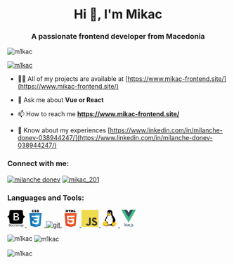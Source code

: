 <h1 align="center">Hi 👋, I'm Mikac</h1>
<h3 align="center">A passionate frontend developer from Macedonia</h3>

<p align="left"> <img src="https://komarev.com/ghpvc/?username=m1kac&label=Profile%20views&color=0e75b6&style=flat" alt="m1kac" /> </p>

<p align="left"> <a href="https://github.com/ryo-ma/github-profile-trophy"><img src="https://github-profile-trophy.vercel.app/?username=m1kac" alt="m1kac" /></a> </p>

- 👨‍💻 All of my projects are available at [https://www.mikac-frontend.site/](https://www.mikac-frontend.site/)

- 💬 Ask me about **Vue or React**

- 📫 How to reach me **https://www.mikac-frontend.site/**

- 📄 Know about my experiences [https://www.linkedin.com/in/milanche-donev-038944247/](https://www.linkedin.com/in/milanche-donev-038944247/)

<h3 align="left">Connect with me:</h3>
<p align="left">
<a href="https://linkedin.com/in/milanche donev" target="blank"><img align="center" src="https://raw.githubusercontent.com/rahuldkjain/github-profile-readme-generator/master/src/images/icons/Social/linked-in-alt.svg" alt="milanche donev" height="30" width="40" /></a>
<a href="https://instagram.com/mikac_201" target="blank"><img align="center" src="https://raw.githubusercontent.com/rahuldkjain/github-profile-readme-generator/master/src/images/icons/Social/instagram.svg" alt="mikac_201" height="30" width="40" /></a>
</p>

<h3 align="left">Languages and Tools:</h3>
<p align="left"> <a href="https://getbootstrap.com" target="_blank" rel="noreferrer"> <img src="https://raw.githubusercontent.com/devicons/devicon/master/icons/bootstrap/bootstrap-plain-wordmark.svg" alt="bootstrap" width="40" height="40"/> </a> <a href="https://www.w3schools.com/css/" target="_blank" rel="noreferrer"> <img src="https://raw.githubusercontent.com/devicons/devicon/master/icons/css3/css3-original-wordmark.svg" alt="css3" width="40" height="40"/> </a> <a href="https://git-scm.com/" target="_blank" rel="noreferrer"> <img src="https://www.vectorlogo.zone/logos/git-scm/git-scm-icon.svg" alt="git" width="40" height="40"/> </a> <a href="https://www.w3.org/html/" target="_blank" rel="noreferrer"> <img src="https://raw.githubusercontent.com/devicons/devicon/master/icons/html5/html5-original-wordmark.svg" alt="html5" width="40" height="40"/> </a> <a href="https://developer.mozilla.org/en-US/docs/Web/JavaScript" target="_blank" rel="noreferrer"> <img src="https://raw.githubusercontent.com/devicons/devicon/master/icons/javascript/javascript-original.svg" alt="javascript" width="40" height="40"/> </a> <a href="https://www.linux.org/" target="_blank" rel="noreferrer"> <img src="https://raw.githubusercontent.com/devicons/devicon/master/icons/linux/linux-original.svg" alt="linux" width="40" height="40"/> </a> <a href="https://vuejs.org/" target="_blank" rel="noreferrer"> <img src="https://raw.githubusercontent.com/devicons/devicon/master/icons/vuejs/vuejs-original-wordmark.svg" alt="vuejs" width="40" height="40"/> </a> </p>

<p><img align="left" src="https://github-readme-stats.vercel.app/api/top-langs?username=m1kac&show_icons=true&locale=en&layout=compact" alt="m1kac" /></p>

<p>&nbsp;<img align="center" src="https://github-readme-stats.vercel.app/api?username=m1kac&show_icons=true&locale=en" alt="m1kac" /></p>

<p><img align="center" src="https://github-readme-streak-stats.herokuapp.com/?user=m1kac&" alt="m1kac" /></p>
